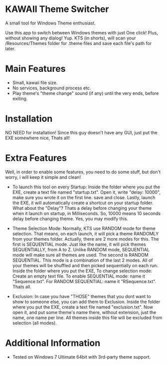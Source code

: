 # KAWAII Theme Switcher
A small tool for Windows Theme enthusiast.

Use this app to switch between Windows themes with just One click! Plus, without showing any dialog! Yup. 
KTS (in shorts), will scan your /Resources/Themes folder for .theme files and save each file's path for later.

# Main Features
- Small, kawaii file size.
- No services, background process etc.
- Play theme's "theme change" sound (if any) until the very ends, before exiting.

# Installation
NO NEED for installation! Since this guy doesn't have any GUI, just put the EXE somewhere nice, Thats all!

# Extra Features
Well, in order to enable some features, you need to do some stuff, but don't worry, i will keep it simple and clean!

- To launch this tool on every Startup:
Inside the folder where you put the EXE, create a text file named "startup.txt". 
Open it, write "delay: 10000", make sure you wrote it on the first line. 
save and close. Lastly, launch the EXE, it will automatically create a shortcut on your startup folder.
What about the "Delay"? Thats a delay before changing your theme when it launch on startup, in Milliseconds.
So, 10000 means 10 seconds delay before changing theme. Yes, you may modify this.

- Theme Selection Mode:
Normally, KTS use RANDOM mode for theme selection. That means, on each launch, it will pick a theme RANDOMLY from your themes folder.
Actually, there are 2 more modes for this. The first is SEQUENTIAL mode. Just like the name, it will pick themes SEQUENTIALLY, from A to Z. Unlike RANDOM mode, SEQUENTIAL mode will make sure all themes are used.
The second is RANDOM SEQUENTIAL. This mode is a combination of the last 2 modes. All of your themes will be shuffled 
and then picked sequentially on each run.
Inside the folder where you put the EXE,
To change selection mode: Create an empty text file.
To enable SEQUENTIAL mode: name it "Sequence.txt". For RANDOM SEQUENTIAL: name it "RSequence.txt". Thats all.

- Exclusion: In case you have "THOSE" themes that you dont want to show to someone else, you can add them to Exclusion.
Inside the folder where you put the EXE, create a text file named "exclusion.txt". Now open it, and put some theme's name there,
without extension, just the name, one name per line.
All themes inside this file will be excluded from selection (all modes).

# Additional Information
- Tested on Windows 7 Ultimate 64bit with 3rd-party theme support.
